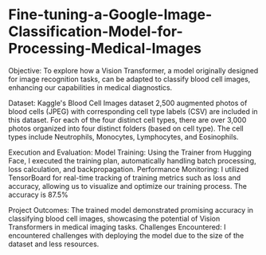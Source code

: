 # Fine-tuning-a-Google-Image-Classification-Model-for-Processing-Medical-Images

Objective: To explore how a Vision Transformer, a model originally designed for image recognition tasks, can be adapted to classify blood cell images, enhancing our capabilities in medical diagnostics.

Dataset: Kaggle's Blood Cell Images dataset
2,500 augmented photos of blood cells (JPEG) with corresponding cell type labels (CSV) are included in this dataset. For each of the four distinct cell types, there are over 3,000 photos organized into four distinct folders (based on cell type). The cell types include Neutrophils, Monocytes, Lymphocytes, and Eosinophils.

Execution and Evaluation:
Model Training: Using the Trainer from Hugging Face, I executed the training plan, automatically handling batch processing, loss calculation, and backpropagation.
Performance Monitoring: I utilized TensorBoard for real-time tracking of training metrics such as loss and accuracy, allowing us to visualize and optimize our training process.
The accuracy is 87.5%

Project Outcomes: The trained model demonstrated promising accuracy in classifying blood cell images, showcasing the potential of Vision Transformers in medical imaging tasks.
Challenges Encountered: I encountered challenges with deploying the model due to the size of the dataset and less resources.
